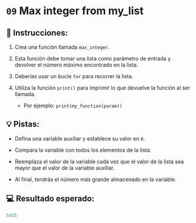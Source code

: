 # `09` Max integer from my_list

## 📝 Instrucciones:

1. Crea una función llamada `max_integer`. 

2. Esta función debe tomar una lista como parámetro de entrada y devolver el número máximo encontrado en la lista. 

3. Deberías usar un bucle `for` para recorrer la lista. 

4. Utiliza la función `print()` para imprimir lo que devuelve la función al ser llamada. 

    + Por ejemplo: `print(my_function(param))`

## 💡 Pistas:

- Defina una variable auxiliar y establece su valor en `0`.

- Compara la variable con todos los elementos de la lista.

- Reemplaza el valor de la variable cada vez que el valor de la lista sea mayor que el valor de la variable auxiliar.

- Al final, tendrás el número más grande almacenado en la variable.

## 💻 Resultado esperado:

```py
5435
```
